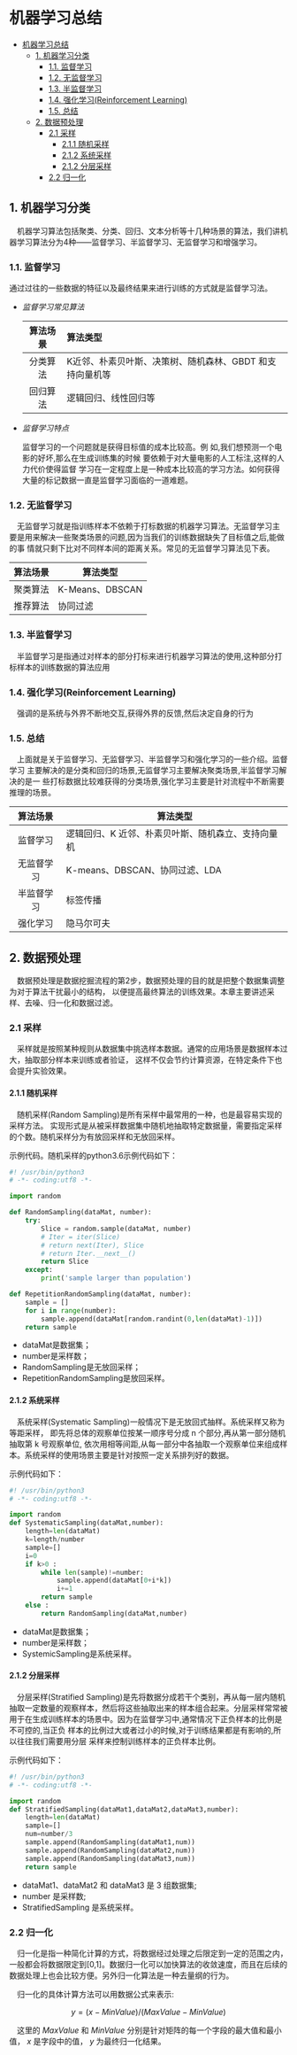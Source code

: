 # 机器学习总结

- [机器学习总结](#%E6%9C%BA%E5%99%A8%E5%AD%A6%E4%B9%A0%E6%80%BB%E7%BB%93)
  - [1. 机器学习分类](#1-%E6%9C%BA%E5%99%A8%E5%AD%A6%E4%B9%A0%E5%88%86%E7%B1%BB)
    - [1.1. 监督学习](#11-%E7%9B%91%E7%9D%A3%E5%AD%A6%E4%B9%A0)
    - [1.2. 无监督学习](#12-%E6%97%A0%E7%9B%91%E7%9D%A3%E5%AD%A6%E4%B9%A0)
    - [1.3. 半监督学习](#13-%E5%8D%8A%E7%9B%91%E7%9D%A3%E5%AD%A6%E4%B9%A0)
    - [1.4. 强化学习(Reinforcement Learning)](#14-%E5%BC%BA%E5%8C%96%E5%AD%A6%E4%B9%A0reinforcement-learning)
    - [1.5. 总结](#15-%E6%80%BB%E7%BB%93)
  - [2. 数据预处理](#2-%E6%95%B0%E6%8D%AE%E9%A2%84%E5%A4%84%E7%90%86)
    - [2.1 采样](#21-%E9%87%87%E6%A0%B7)
      - [2.1.1 随机采样](#211-%E9%9A%8F%E6%9C%BA%E9%87%87%E6%A0%B7)
      - [2.1.2 系统采样](#212-%E7%B3%BB%E7%BB%9F%E9%87%87%E6%A0%B7)
      - [2.1.2 分层采样](#212-%E5%88%86%E5%B1%82%E9%87%87%E6%A0%B7)
    - [2.2 归一化](#22-%E5%BD%92%E4%B8%80%E5%8C%96)

## 1. 机器学习分类

&emsp;机器学习算法包括聚类、分类、回归、文本分析等十几种场景的算法，我们讲机器学习算法分为4种——监督学习、半监督学习、无监督学习和增强学习。

### 1.1. 监督学习

通过过往的一些数据的特征以及最终结果来进行训练的方式就是监督学习法。

- *监督学习常见算法*

    |算法场景|算法类型|
    |:-:|:-|
    |分类算法|K近邻、朴素贝叶斯、决策树、随机森林、GBDT 和支持向量机等|
    |回归算法 |逻辑回归、线性回归等|

- *监督学习特点*

    监督学习的一个问题就是获得目标值的成本比较高。例
    如,我们想预测一个电影的好坏,那么在生成训练集的时候
    要依赖于对大量电影的人工标注,这样的人力代价使得监督
    学习在一定程度上是一种成本比较高的学习方法。如何获得
    大量的标记数据一直是监督学习面临的一道难题。

### 1.2. 无监督学习

&emsp;无监督学习就是指训练样本不依赖于打标数据的机器学习算法。无监督学习主
要是用来解决一些聚类场景的问题,因为当我们的训练数据缺失了目标值之后,能做的事
情就只剩下比对不同样本间的距离关系。常见的无监督学习算法见下表。

| 算法场景 | 算法类型        |
| :------: | --------------- |
| 聚类算法 | K-Means、DBSCAN |
| 推荐算法 | 协同过滤        |

### 1.3. 半监督学习

&emsp;半监督学习是指通过对样本的部分打标来进行机器学习算法的使用,这种部分打标样本的训练数据的算法应用

### 1.4. 强化学习(Reinforcement Learning)

&emsp;强调的是系统与外界不断地交互,获得外界的反馈,然后决定自身的行为

### 1.5. 总结

&emsp;上面就是关于监督学习、无监督学习、半监督学习和强化学习的一些介绍。监督学习
主要解决的是分类和回归的场景,无监督学习主要解决聚类场景,半监督学习解决的是一
些打标数据比较难获得的分类场景,强化学习主要是针对流程中不断需要推理的场景。

|  算法场景  | 算法类型                                           |
| :--------: | -------------------------------------------------- |
|  监督学习  | 逻辑回归、K 近邻、朴素贝叶斯、随机森立、支持向量机 |
| 无监督学习 | K-means、DBSCAN、协同过滤、LDA                     |
| 半监督学习 | 标签传播                                           |
|  强化学习  | 隐马尔可夫                                         |

## 2. 数据预处理

&emsp;数据预处理是数据挖掘流程的第2步，数据预处理的目的就是把整个数据集调整为对于算法干扰最小的结构，
以便提高最终算法的训练效果。本章主要讲述采样、去噪、归一化和数据过滤。

### 2.1 采样

&emsp;采样就是按照某种规则从数据集中挑选样本数据。通常的应用场景是数据样本过大，抽取部分样本来训练或者验证，
这样不仅会节约计算资源，在特定条件下也会提升实验效果。

#### 2.1.1 随机采样

&emsp;随机采样(Random Sampling)是所有采样中最常用的一种，也是最容易实现的采样方法。
实现形式是从被采样数据集中随机地抽取特定数据量，需要指定采样的个数。随机采样分为有放回采样和无放回采样。

示例代码。随机采样的python3.6示例代码如下：

```python
#! /usr/bin/python3
# -*- coding:utf8 -*-

import random

def RandomSampling(dataMat, number):
    try:
        Slice = random.sample(dataMat, number)
        # Iter = iter(Slice)
        # return next(Iter), Slice
        # return Iter.__next__()
        return Slice
    except:
        print('sample larger than population')

def RepetitionRandomSampling(dataMat, number):
    sample = []
    for i in range(number):
        sample.append(dataMat[random.randint(0,len(dataMat)-1)])
    return sample
```

- dataMat是数据集；
- number是采样数；
- RandomSampling是无放回采样；
- RepetitionRandomSampling是放回采样。

#### 2.1.2 系统采样

&emsp;系统采样(Systematic Sampling)一般情况下是无放回式抽样。系统采样又称为等距采样，
即先将总体的观察单位按某一顺序号分成 n 个部分,再从第一部分随机抽取第 k 号观察单位,
依次用相等间距,从每一部分中各抽取一个观察单位来组成样本。系统采样的使用场景主要是针对按照一定关系排列好的数据。

示例代码如下：

```python
#! /usr/bin/python3
# -*- coding:utf8 -*-

import random
def SystematicSampling(dataMat,number):
    length=len(dataMat)
    k=length/number
    sample=[]
    i=0
    if k>0 :
        while len(sample)!=number:
            sample.append(dataMat[0+i*k])
            i+=1
        return sample
    else :
        return RandomSampling(dataMat,number)
```

- dataMat是数据集；
- number是采样数；
- SystemicSampling是系统采样。

#### 2.1.2 分层采样

&emsp;分层采样(Stratified Sampling)是先将数据分成若干个类别，再从每一层内随机抽取一定数量的观察样本，然后将这些抽取出来的样本组合起来。分层采样常常被用于在生成训练样本的场景中。因为在监督学习中,通常情况下正负样本的比例是不可控的,当正负
样本的比例过大或者过小的时候,对于训练结果都是有影响的,所以往往我们需要用分层
采样来控制训练样本的正负样本比例。

示例代码如下：

```python
#! /usr/bin/python3
# -*- coding:utf8 -*-

import random
def StratifiedSampling(dataMat1,dataMat2,dataMat3,number):
    length=len(dataMat)
    sample=[]
    num=number/3
    sample.append(RandomSampling(dataMat1,num))
    sample.append(RandomSampling(dataMat2,num))
    sample.append(RandomSampling(dataMat3,num))
    return sample
```

- dataMat1、dataMat2 和 dataMat3 是 3 组数据集;
- number 是采样数;
- StratifiedSampling 是系统采样。

### 2.2 归一化

&emsp;归一化是指一种简化计算的方式，将数据经过处理之后限定到一定的范围之内，一般都会将数据限定到[0,1]。数据归一化可以加快算法的收敛速度，而且在后续的数据处理上也会比较方便。另外归一化算法是一种去量纲的行为。

&emsp;归一化的具体计算方法可以用数据公式来表示:

$$
y=(x-MinValue)/(MaxValue-MinValue)
$$

&emsp;这里的 $MaxValue$ 和 $MinValue$ 分别是针对矩阵的每一个字段的最大值和最小值， $x$ 是字段中的值， $y$ 为最终归一化结果。